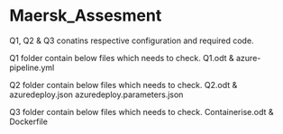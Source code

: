 # Maersk_Assesment
Q1, Q2 & Q3 conatins respective configuration and required code.

Q1 folder contain below files which needs to check. 
Q1.odt & 
azure-pipeline.yml 

Q2 folder contain below files which needs to check. 
Q2.odt & 
azuredeploy.json
azuredeploy.parameters.json 

Q3 folder contain below files which needs to check. 
Containerise.odt & 
Dockerfile
